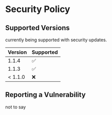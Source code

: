 # Security Policy

## Supported Versions

currently being supported with security updates.

| Version | Supported          |
| ------- | ------------------ |
| 1.1.4   | :white_check_mark: |
| 1.1.3   | :white_check_mark: |
| < 1.1.0 | :x:                |

## Reporting a Vulnerability

not to say


